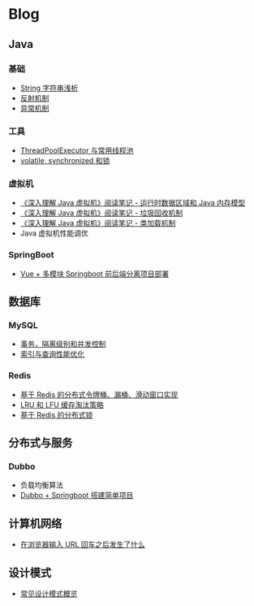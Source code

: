 # Blog

## Java

### 基础

* [String 字符串浅析](https://blog.csdn.net/Victorgcx/article/details/103882272)
* [反射机制](https://blog.csdn.net/Victorgcx/article/details/104555958)
* [异常机制](https://blog.csdn.net/Victorgcx/article/details/104562167)

### 工具

* [ThreadPoolExecutor 与常用线程池](https://blog.csdn.net/Victorgcx/article/details/103539875)
* [volatile, synchronized 和锁](https://blog.csdn.net/Victorgcx/article/details/104074287)

### 虚拟机

* [《深入理解 Java 虚拟机》阅读笔记 - 运行时数据区域和 Java 内存模型](https://blog.csdn.net/Victorgcx/article/details/102671256)
* [《深入理解 Java 虚拟机》阅读笔记 - 垃圾回收机制](https://blog.csdn.net/Victorgcx/article/details/102673761)
* [《深入理解 Java 虚拟机》阅读笔记 - 类加载机制](https://blog.csdn.net/Victorgcx/article/details/102808905)
* Java 虚拟机性能调优

### SpringBoot

* [Vue + 多模块 Springboot 前后端分离项目部署](https://blog.csdn.net/Victorgcx/article/details/102244976)

## 数据库

### MySQL

* [事务，隔离级别和并发控制](https://blog.csdn.net/Victorgcx/article/details/102711881)
* [索引与查询性能优化](https://blog.csdn.net/Victorgcx/article/details/102595580)

### Redis

* [基于 Redis 的分布式令牌桶、漏桶、滑动窗口实现](https://blog.csdn.net/Victorgcx/article/details/104248819)
* [LRU 和 LFU 缓存淘汰策略](https://blog.csdn.net/Victorgcx/article/details/104378378)
* [基于 Redis 的分布式锁](https://blog.csdn.net/Victorgcx/article/details/104431169)

## 分布式与服务

### Dubbo

* 负载均衡算法
* [Dubbo + Springboot 搭建简单项目](https://blog.csdn.net/Victorgcx/article/details/102887264)

## 计算机网络

* [在浏览器输入 URL 回车之后发生了什么](https://blog.csdn.net/Victorgcx/article/details/102903202)

## 设计模式

* [常见设计模式概览](https://blog.csdn.net/Victorgcx/article/details/103954145)